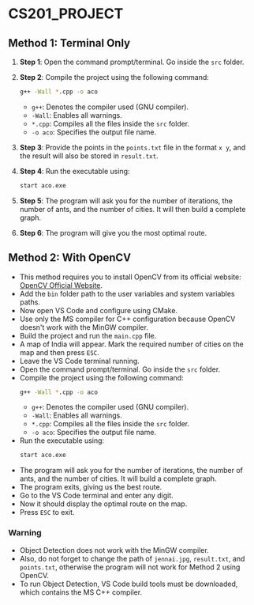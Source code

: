 # CS201_PROJECT

## Method 1: Terminal Only

1. **Step 1**: Open the command prompt/terminal. Go inside the `src` folder.

2. **Step 2**: Compile the project using the following command:
    ```bash
    g++ -Wall *.cpp -o aco
    ```
    - `g++`: Denotes the compiler used (GNU compiler).
    - `-Wall`: Enables all warnings.
    - `*.cpp`: Compiles all the files inside the `src` folder.
    - `-o aco`: Specifies the output file name.

3. **Step 3**: Provide the points in the `points.txt` file in the format `x y`, and the result will also be stored in `result.txt`.

4. **Step 4**: Run the executable using:
    ```bash
    start aco.exe
    ```

5. **Step 5**: The program will ask you for the number of iterations, the number of ants, and the number of cities. It will then build a complete graph.

6. **Step 6**: The program will give you the most optimal route.

## Method 2: With OpenCV

- This method requires you to install OpenCV from its official website: [OpenCV Official Website](https://opencv.org/releases/).
- Add the `bin` folder path to the user variables and system variables paths.
- Now open VS Code and configure using CMake.
- Use only the MS compiler for C++ configuration because OpenCV doesn't work with the MinGW compiler.
- Build the project and run the `main.cpp` file.
- A map of India will appear. Mark the required number of cities on the map and then press `ESC`.
- Leave the VS Code terminal running.
- Open the command prompt/terminal. Go inside the `src` folder.
- Compile the project using the following command:
    ```bash
    g++ -Wall *.cpp -o aco
    ```
    - `g++`: Denotes the compiler used (GNU compiler).
    - `-Wall`: Enables all warnings.
    - `*.cpp`: Compiles all the files inside the `src` folder.
    - `-o aco`: Specifies the output file name.
- Run the executable using:
    ```bash
    start aco.exe
    ```
- The program will ask you for the number of iterations, the number of ants, and the number of cities. It will build a complete graph.
- The program exits, giving us the best route.
- Go to the VS Code terminal and enter any digit.
- Now it should display the optimal route on the map.
- Press `ESC` to exit.

### Warning

- Object Detection does not work with the MinGW compiler.
- Also, do not forget to change the path of `jennai.jpg`, `result.txt`, and `points.txt`, otherwise the program will not work for Method 2 using OpenCV.
- To run Object Detection, VS Code build tools must be downloaded, which contains the MS C++ compiler.
